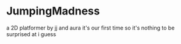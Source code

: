 # JumpingMadness
a 2D platformer by jj and aura
it's our first time so it's nothing to be surprised at i guess
